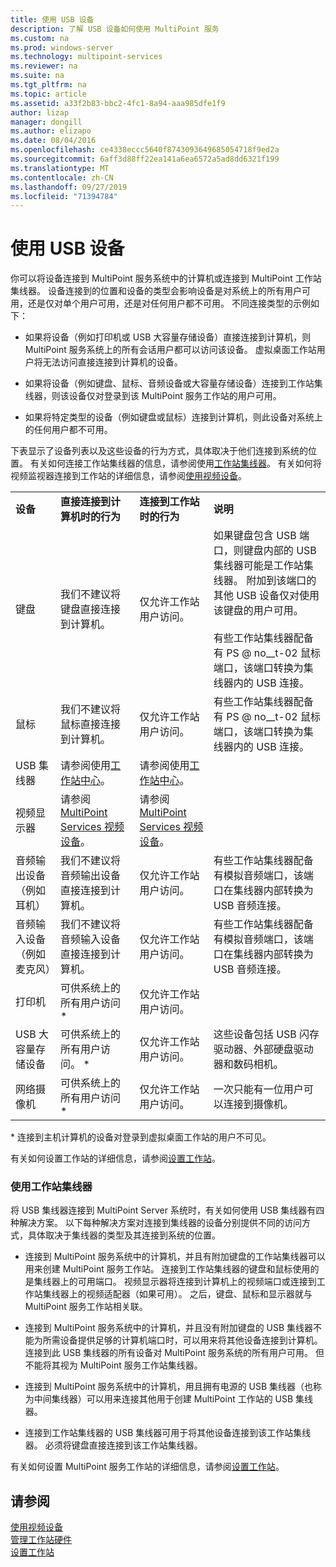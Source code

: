 ```yaml
---
title: 使用 USB 设备
description: 了解 USB 设备如何使用 MultiPoint 服务
ms.custom: na
ms.prod: windows-server
ms.technology: multipoint-services
ms.reviewer: na
ms.suite: na
ms.tgt_pltfrm: na
ms.topic: article
ms.assetid: a33f2b83-bbc2-4fc1-8a94-aaa985dfe1f9
author: lizap
manager: dongill
ms.author: elizapo
ms.date: 08/04/2016
ms.openlocfilehash: ce4338eccc5640f8743093649685054718f9ed2a
ms.sourcegitcommit: 6aff3d88ff22ea141a6ea6572a5ad8dd6321f199
ms.translationtype: MT
ms.contentlocale: zh-CN
ms.lasthandoff: 09/27/2019
ms.locfileid: "71394784"
---
```

# <a name="work-with-usb-devices"></a>使用 USB 设备
你可以将设备连接到 MultiPoint 服务系统中的计算机或连接到 MultiPoint 工作站集线器。 设备连接到的位置和设备的类型会影响设备是对系统上的所有用户可用，还是仅对单个用户可用，还是对任何用户都不可用。 不同连接类型的示例如下：  
  
-   如果将设备（例如打印机或 USB 大容量存储设备）直接连接到计算机，则 MultiPoint 服务系统上的所有会话用户都可以访问该设备。 虚拟桌面工作站用户将无法访问直接连接到计算机的设备。  
  
-   如果将设备（例如键盘、鼠标、音频设备或大容量存储设备）连接到工作站集线器，则该设备仅对登录到该 MultiPoint 服务工作站的用户可用。  
  
-   如果将特定类型的设备（例如键盘或鼠标）连接到计算机，则此设备对系统上的任何用户都不可用。  
  
下表显示了设备列表以及这些设备的行为方式，具体取决于他们连接到系统的位置。 有关如何连接工作站集线器的信息，请参阅使用[工作站集线器](#working-with-station-hubs)。 有关如何将视频监视器连接到工作站的详细信息，请参阅[使用视频设备](Work-with-Video-Devices.md)。  
  
|||||  
|-|-|-|-|  
|**设备**|**直接连接到计算机时的行为**|**连接到工作站时的行为**|**说明**|  
|键盘|我们不建议将键盘直接连接到计算机。|仅允许工作站用户访问。|如果键盘包含 USB 端口，则键盘内部的 USB 集线器可能是工作站集线器。 附加到该端口的其他 USB 设备仅对使用该键盘的用户可用。<br /><br />有些工作站集线器配备有 PS @ no__t-02 鼠标端口，该端口转换为集线器内的 USB 连接。|  
|鼠标|我们不建议将鼠标直接连接到计算机。|仅允许工作站用户访问。|有些工作站集线器配备有 PS @ no__t-02 鼠标端口，该端口转换为集线器内的 USB 连接。|  
|USB 集线器|请参阅使用[工作站中心](#working-with-station-hubs)。|请参阅使用[工作站中心](#working-with-station-hubs)。||  
|视频显示器|请参阅[MultiPoint Services 视频设备](work-with-video-devices.md)。|请参阅[MultiPoint Services 视频设备](work-with-video-devices.md)。||  
|音频输出设备（例如耳机）|我们不建议将音频输出设备直接连接到计算机。|仅允许工作站用户访问。|有些工作站集线器配备有模拟音频端口，该端口在集线器内部转换为 USB 音频连接。|  
|音频输入设备（例如麦克风）|我们不建议将音频输入设备直接连接到计算机。|仅允许工作站用户访问。|有些工作站集线器配备有模拟音频端口，该端口在集线器内部转换为 USB 音频连接。|  
|打印机|可供系统上的所有用户访问 *|仅允许工作站用户访问。||  
|USB 大容量存储设备|可供系统上的所有用户访问。 \*|仅允许工作站用户访问。|这些设备包括 USB 闪存驱动器、外部硬盘驱动器和数码相机。|  
|网络摄像机|可供系统上的所有用户访问 *|仅允许工作站用户访问。|一次只能有一位用户可以连接到摄像机。|  
  
\* 连接到主机计算机的设备对登录到虚拟桌面工作站的用户不可见。  
  
有关如何设置工作站的详细信息，请参阅[设置工作站](Set-Up-a-Station.md)。  
  
### <a name="working-with-station-hubs"></a>使用工作站集线器  
将 USB 集线器连接到 MultiPoint Server 系统时，有关如何使用 USB 集线器有四种解决方案。 以下每种解决方案对连接到集线器的设备分别提供不同的访问方式，具体取决于集线器的类型及其连接到系统的位置。  
  
-   连接到 MultiPoint 服务系统中的计算机，并且有附加键盘的工作站集线器可以用来创建 MultiPoint 服务工作站。 连接到工作站集线器的键盘和鼠标使用的是集线器上的可用端口。 视频显示器将连接到计算机上的视频端口或连接到工作站集线器上的视频适配器（如果可用）。 之后，键盘、鼠标和显示器就与 MultiPoint 服务工作站相关联。  
  
-   连接到 MultiPoint 服务系统中的计算机，并且没有附加键盘的 USB 集线器不能为所需设备提供足够的计算机端口时，可以用来将其他设备连接到计算机。 连接到此 USB 集线器的所有设备对 MultiPoint 服务系统的所有用户可用。 但不能将其视为 MultiPoint 服务工作站集线器。  
  
-   连接到 MultiPoint 服务系统中的计算机，用且拥有电源的 USB 集线器（也称为中间集线器）可以用来连接其他用于创建 MultiPoint 工作站的 USB 集线器。  
  
-   连接到工作站集线器的 USB 集线器可用于将其他设备连接到该工作站集线器。 必须将键盘直接连接到该工作站集线器。  
  
有关如何设置 MultiPoint 服务工作站的详细信息，请参阅[设置工作站](Set-Up-a-Station.md)。  
  
## <a name="see-also"></a>请参阅  
[使用视频设备](Work-with-Video-Devices.md)  
[管理工作站硬件](Manage-Station-Hardware.md)  
[设置工作站](Set-Up-a-Station.md)
